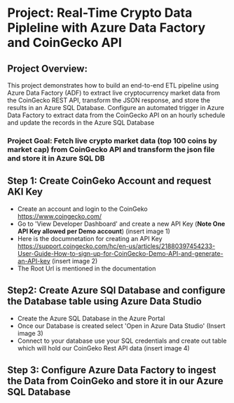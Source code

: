 # Project: Real-Time Crypto Data Pipleline with Azure Data Factory and CoinGecko API

## Project Overview:

This project demonstrates how to build an end-to-end ETL pipeline using Azure Data Factory (ADF) to extract live cryptocurrency market data from the CoinGecko REST API, transform the JSON response, and store the results in an Azure SQL Database. Configure an automated trigger in Azure Data Factory to extract data from the CoinGecko API on an hourly schedule and update the records in the Azure SQL Database

### Project Goal: Fetch live crypto market data (top 100 coins by market cap) from CoinGecko API and transform the json file and store it in Azure SQL DB  

## Step 1: Create CoinGeko Account and request AKI Key

- Create an account and login to the CoinGeko  https://www.coingecko.com/
- Go to 'View Developer Dashboard' and create a new API Key (**Note One API Key allowed per Demo account**) (insert image 1)
- Here is the documnetation for creating an API Key https://support.coingecko.com/hc/en-us/articles/21880397454233-User-Guide-How-to-sign-up-for-CoinGecko-Demo-API-and-generate-an-API-key (insert image 2)
- The Root Url is mentioned in the documentation 


## Step2: Create Azure SQl Database and configure the Database table using Azure Data Studio

- Create the Azure SQL Database in the Azure Portal
- Once our Database is created select 'Open in Azure Data Studio' (Insert image 3)
- Connect to your database use your SQL credentials and create out table which will hold our CoinGeko Rest API data (insert image 4)


## Step 3: Configure Azure Data Factory to ingest the Data from CoinGeko and store it in our Azure SQL Database
